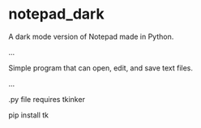 # notepad_dark
A dark mode version of Notepad made in Python. 

...

Simple program that can open, edit, and save text files.

...

.py file requires tkinker

pip install tk
